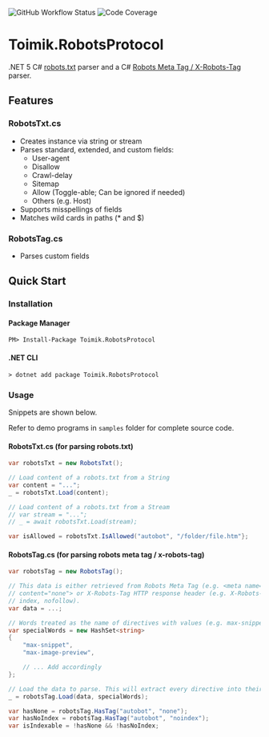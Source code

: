 ![GitHub Workflow Status](https://img.shields.io/github/workflow/status/toimik/RobotsProtocol/CI)
![Code Coverage](https://img.shields.io/endpoint?url=https://gist.githubusercontent.com/nurhafiz/c331314aee27fa8f1d49a3870142f8b4/raw/RobotsProtocol-coverage.json)

# Toimik.RobotsProtocol

.NET 5 C# [robots.txt](https://en.wikipedia.org/wiki/Robots_exclusion_standard) parser and a C# [Robots Meta Tag / X-Robots-Tag](https://developers.google.com/search/docs/advanced/robots/robots_meta_tag) parser.

## Features

### RobotsTxt.cs
- Creates instance via string or stream
- Parses standard, extended, and custom fields:
  - User-agent
  - Disallow
  - Crawl-delay
  - Sitemap
  - Allow (Toggle-able; Can be ignored if needed)
  - Others (e.g. Host)
- Supports misspellings of fields
- Matches wild cards in paths (* and $)

### RobotsTag.cs

- Parses custom fields

## Quick Start

### Installation

#### Package Manager

```command
PM> Install-Package Toimik.RobotsProtocol
```

#### .NET CLI

```command
> dotnet add package Toimik.RobotsProtocol
```

### Usage

Snippets are shown below. 

Refer to demo programs in `samples` folder for complete source code.

#### RobotsTxt.cs (for parsing robots.txt)
```c# 
var robotsTxt = new RobotsTxt();

// Load content of a robots.txt from a String
var content = "...";
_ = robotsTxt.Load(content);

// Load content of a robots.txt from a Stream
// var stream = "...";
// _ = await robotsTxt.Load(stream);

var isAllowed = robotsTxt.IsAllowed("autobot", "/folder/file.htm"};
```

#### RobotsTag.cs (for parsing robots meta tag / x-robots-tag)
```c# 
var robotsTag = new RobotsTag();

// This data is either retrieved from Robots Meta Tag (e.g. <meta name="badbot"
// content="none"> or X-Robots-Tag HTTP response header (e.g. X-Robots-Tag: otherbot:
// index, nofollow). 
var data = ...;

// Words treated as the name of directives with values (e.g. max-snippet: 10).
var specialWords = new HashSet<string>
{
    "max-snippet",
    "max-image-preview",

    // ... Add accordingly
};

// Load the data to parse. This will extract every directive into their own Tag class
_ = robotsTag.Load(data, specialWords);

var hasNone = robotsTag.HasTag("autobot", "none");
var hasNoIndex = robotsTag.HasTag("autobot", "noindex");
var isIndexable = !hasNone && !hasNoIndex;
```